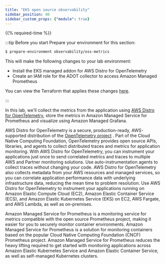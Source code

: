 ```yaml
---
title: "EKS open source observability"
sidebar_position: 40
sidebar_custom_props: {"module": true}
---
```


{{% required-time %}}

:::tip Before you start
Prepare your environment for this section:

```bash timeout=300 wait=30 hook=install
$ prepare-environment observability/oss-metrics
```

This will make the following changes to your lab environment:
- Install the EKS managed addon for AWS Distro for OpenTelemetry
- Create an IAM role for the ADOT collector to access Amazon Managed Prometheus

You can view the Terraform that applies these changes [here](https://github.com/VAR::MANIFESTS_OWNER/VAR::MANIFESTS_REPOSITORY/tree/VAR::MANIFESTS_REF/manifests/modules/observability/oss-metrics/.workshop/terraform).

:::

In this lab, we'll collect the metrics from the application using [AWS Distro for OpenTelemetry](https://aws-otel.github.io/), store the metrics in Amazon Managed Service for Prometheus and visualize using Amazon Managed Grafana.

AWS Distro for OpenTelemetry is a secure, production-ready, AWS-supported distribution of the [OpenTelemetry project](https://opentelemetry.io/) . Part of the Cloud Native Computing Foundation, OpenTelemetry provides open source APIs, libraries, and agents to collect distributed traces and metrics for application monitoring. With AWS Distro for OpenTelemetry, you can instrument your applications just once to send correlated metrics and traces to multiple AWS and Partner monitoring solutions. Use auto-instrumentation agents to collect traces without changing your code. AWS Distro for OpenTelemetry also collects metadata from your AWS resources and managed services, so you can correlate application performance data with underlying infrastructure data, reducing the mean time to problem resolution. Use AWS Distro for OpenTelemetry to instrument your applications running on Amazon Elastic Compute Cloud (EC2), Amazon Elastic Container Service (ECS), and Amazon Elastic Kubernetes Service (EKS) on EC2, AWS Fargate, and AWS Lambda, as well as on-premises.

Amazon Managed Service for Prometheus is a monitoring service for metrics compatible with the open source Prometheus project, making it easier for you to securely monitor container environments. Amazon Managed Service for Prometheus is a solution for monitoring containers based on the popular Cloud Native Computing Foundation (CNCF) Prometheus project. Amazon Managed Service for Prometheus reduces the heavy lifting required to get started with monitoring applications across Amazon Elastic Kubernetes Service and Amazon Elastic Container Service, as well as self-managed Kubernetes clusters.

